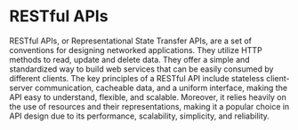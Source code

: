 # RESTful APIs

RESTful APIs, or Representational State Transfer APIs, are a set of conventions for designing networked applications. They utilize HTTP methods to read, update and delete data. They offer a simple and standardized way to build web services that can be easily consumed by different clients. The key principles of a RESTful API include stateless client-server communication, cacheable data, and a uniform interface, making the API easy to understand, flexible, and scalable. Moreover, it relies heavily on the use of resources and their representations, making it a popular choice in API design due to its performance, scalability, simplicity, and reliability.